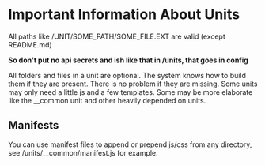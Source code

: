 # Important Information About Units

All paths like /UNIT/SOME_PATH/SOME_FILE.EXT are valid (except README.md)
	
**So don't put no api secrets and ish like that in /units, that goes in config**

All folders and files in a unit are optional.  The system knows how to build them if they are present.  There is no problem if they are missing.  Some units may only need a little js and a few templates.  Some may be more elaborate like the __common unit and other heavily depended on units.

## Manifests

You can use manifest files to append or prepend js/css from any directory, see /units/__common/manifest.js for example.